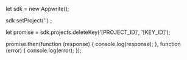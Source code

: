 let sdk = new Appwrite();

sdk
    setProject('')
;

let promise = sdk.projects.deleteKey('[PROJECT_ID]', '[KEY_ID]');

promise.then(function (response) {
    console.log(response);
}, function (error) {
    console.log(error);
});